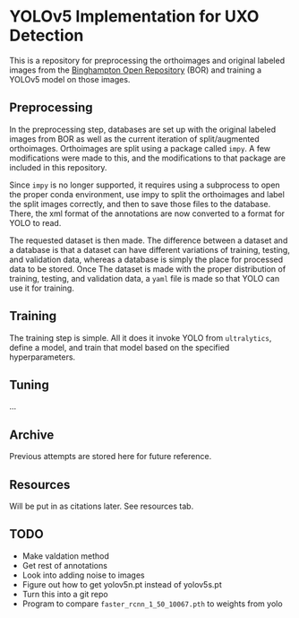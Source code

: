 # YOLOv5 Implementation for UXO Detection

This is a repository for preprocessing the orthoimages and original
labeled images from the [Binghampton Open Repository](https://orb.binghamton.edu/geology_fac/) (BOR) and training
a YOLOv5 model on those images. 

## Preprocessing

In the preprocessing step, databases are set up with the original labeled images
from BOR as well as the current iteration of split/augmented orthoimages. Orthoimages
are split using a package called `impy`. A few modifications were made to this, and
the modifications to that package are included in this repository.

Since `impy` is no longer supported, it requires using a subprocess to open the
proper conda environment, use impy to split the orthoimages and label the split
images correctly, and then to save those files to the database. There, the xml
format of the annotations are now converted to a format for YOLO to read.

The requested dataset is then made. The difference between a dataset and a database
is that a dataset can have different variations of training, testing, and validation
data, whereas a database is simply the place for processed data to be stored. Once
The dataset is made with the proper distribution of training, testing, and validation 
data, a `yaml` file is made so that YOLO can use it for training.

## Training

The training step is simple. All it does it invoke YOLO from `ultralytics`, define a
model, and train that model based on the specified hyperparameters.

## Tuning

...

## Archive

Previous attempts are stored here for future reference.

## Resources

Will be put in as citations later. See resources tab.

## TODO

- Make valdation method
- Get rest of annotations
- Look into adding noise to images
- Figure out how to get yolov5n.pt instead of yolov5s.pt
- Turn this into a git repo
- Program to compare `faster_rcnn_1_50_10067.pth` to weights from yolo
